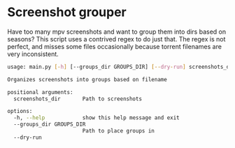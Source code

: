 # Screenshot grouper

Have too many mpv screenshots and want to group them into dirs based on seasons?
This script uses a contrived regex to do just that. The regex is not perfect, and
misses some files occasionally because torrent filenames are very inconsistent.

```bash
usage: main.py [-h] [--groups_dir GROUPS_DIR] [--dry-run] screenshots_dir

Organizes screenshots into groups based on filename

positional arguments:
  screenshots_dir       Path to screenshots

options:
  -h, --help            show this help message and exit
  --groups_dir GROUPS_DIR
                        Path to place groups in
  --dry-run
```
